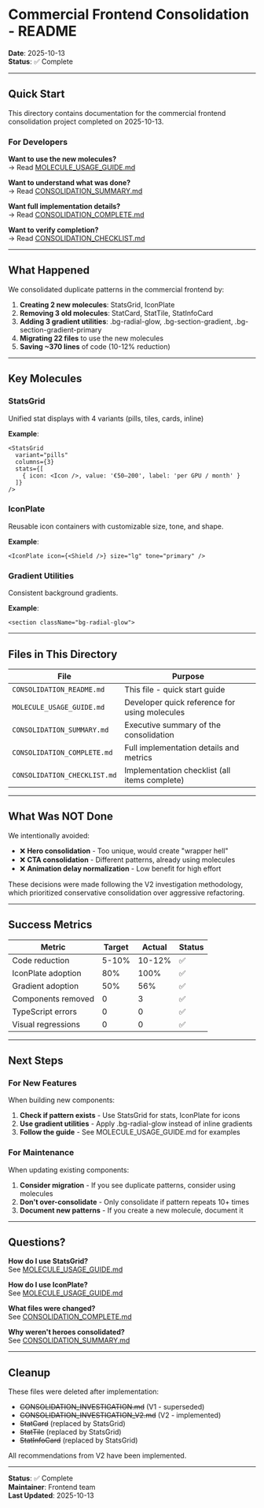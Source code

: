 # Commercial Frontend Consolidation - README

**Date**: 2025-10-13  
**Status**: ✅ Complete

---

## Quick Start

This directory contains documentation for the commercial frontend consolidation project completed on 2025-10-13.

### For Developers

**Want to use the new molecules?**  
→ Read [MOLECULE_USAGE_GUIDE.md](./MOLECULE_USAGE_GUIDE.md)

**Want to understand what was done?**  
→ Read [CONSOLIDATION_SUMMARY.md](./CONSOLIDATION_SUMMARY.md)

**Want full implementation details?**  
→ Read [CONSOLIDATION_COMPLETE.md](./CONSOLIDATION_COMPLETE.md)

**Want to verify completion?**  
→ Read [CONSOLIDATION_CHECKLIST.md](./CONSOLIDATION_CHECKLIST.md)

---

## What Happened

We consolidated duplicate patterns in the commercial frontend by:

1. **Creating 2 new molecules**: StatsGrid, IconPlate
2. **Removing 3 old molecules**: StatCard, StatTile, StatInfoCard
3. **Adding 3 gradient utilities**: .bg-radial-glow, .bg-section-gradient, .bg-section-gradient-primary
4. **Migrating 22 files** to use the new molecules
5. **Saving ~370 lines** of code (10-12% reduction)

---

## Key Molecules

### StatsGrid
Unified stat displays with 4 variants (pills, tiles, cards, inline)

**Example**:
```tsx
<StatsGrid
  variant="pills"
  columns={3}
  stats={[
    { icon: <Icon />, value: '€50–200', label: 'per GPU / month' }
  ]}
/>
```

### IconPlate
Reusable icon containers with customizable size, tone, and shape.

**Example**:
```tsx
<IconPlate icon={<Shield />} size="lg" tone="primary" />
```

### Gradient Utilities
Consistent background gradients.

**Example**:
```tsx
<section className="bg-radial-glow">
```

---

## Files in This Directory

| File | Purpose |
|------|---------|
| `CONSOLIDATION_README.md` | This file - quick start guide |
| `MOLECULE_USAGE_GUIDE.md` | Developer quick reference for using molecules |
| `CONSOLIDATION_SUMMARY.md` | Executive summary of the consolidation |
| `CONSOLIDATION_COMPLETE.md` | Full implementation details and metrics |
| `CONSOLIDATION_CHECKLIST.md` | Implementation checklist (all items complete) |

---

## What Was NOT Done

We intentionally avoided:

- ❌ **Hero consolidation** - Too unique, would create "wrapper hell"
- ❌ **CTA consolidation** - Different patterns, already using molecules
- ❌ **Animation delay normalization** - Low benefit for high effort

These decisions were made following the V2 investigation methodology, which prioritized conservative consolidation over aggressive refactoring.

---

## Success Metrics

| Metric | Target | Actual | Status |
|--------|--------|--------|--------|
| Code reduction | 5-10% | 10-12% | ✅ |
| IconPlate adoption | 80% | 100% | ✅ |
| Gradient adoption | 50% | 56% | ✅ |
| Components removed | 0 | 3 | ✅ |
| TypeScript errors | 0 | 0 | ✅ |
| Visual regressions | 0 | 0 | ✅ |

---

## Next Steps

### For New Features
When building new components:

1. **Check if pattern exists** - Use StatsGrid for stats, IconPlate for icons
2. **Use gradient utilities** - Apply .bg-radial-glow instead of inline gradients
3. **Follow the guide** - See MOLECULE_USAGE_GUIDE.md for examples

### For Maintenance
When updating existing components:

1. **Consider migration** - If you see duplicate patterns, consider using molecules
2. **Don't over-consolidate** - Only consolidate if pattern repeats 10+ times
3. **Document new patterns** - If you create a new molecule, document it

---

## Questions?

**How do I use StatsGrid?**  
See [MOLECULE_USAGE_GUIDE.md](./MOLECULE_USAGE_GUIDE.md#statsgrid)

**How do I use IconPlate?**  
See [MOLECULE_USAGE_GUIDE.md](./MOLECULE_USAGE_GUIDE.md#iconplate)

**What files were changed?**  
See [CONSOLIDATION_COMPLETE.md](./CONSOLIDATION_COMPLETE.md#files-modified)

**Why weren't heroes consolidated?**  
See [CONSOLIDATION_SUMMARY.md](./CONSOLIDATION_SUMMARY.md#what-was-not-done-by-design)

---

## Cleanup

These files were deleted after implementation:
- ~~CONSOLIDATION_INVESTIGATION.md~~ (V1 - superseded)
- ~~CONSOLIDATION_INVESTIGATION_V2.md~~ (V2 - implemented)
- ~~StatCard~~ (replaced by StatsGrid)
- ~~StatTile~~ (replaced by StatsGrid)
- ~~StatInfoCard~~ (replaced by StatsGrid)

All recommendations from V2 have been implemented.

---

**Status**: ✅ Complete  
**Maintainer**: Frontend team  
**Last Updated**: 2025-10-13
